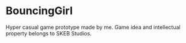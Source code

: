 # BouncingGirl
 Hyper casual game prototype made by me. Game idea and intellectual property belongs to SKEB Studios.
